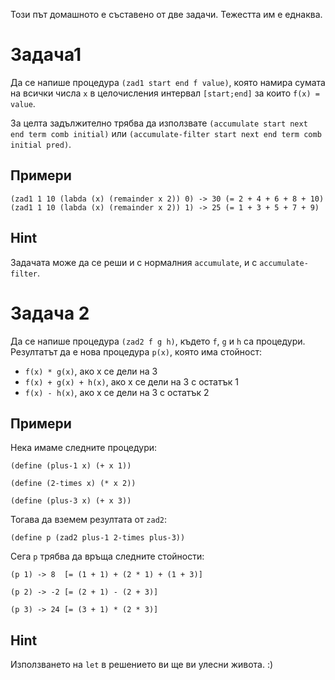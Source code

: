 Този път домашното е съставено от две задачи. Тежестта им е еднаква.

Задача1
===============
Да се напише процедура `(zad1 start end f value)`, която намира сумата на всички числа `x` в целочисления интервал `[start;end]` за които `f(x) = value`.

За целта задължително трябва да използвате `(accumulate start next end term comb initial)` или `(accumulate-filter start next end term comb initial pred)`.

Примери
-------
`(zad1 1 10 (labda (x) (remainder x 2)) 0) -> 30 (= 2 + 4 + 6 + 8 + 10)`
`(zad1 1 10 (labda (x) (remainder x 2)) 1) -> 25 (= 1 + 3 + 5 + 7 + 9)`

Hint
----
Задачата може да се реши и с нормалния `accumulate`, и с `accumulate-filter`.

Задача 2
========
Да се напише процедура `(zad2 f g h)`, където `f`, `g` и `h` са процедури. Резултатът да е нова процедура `p(x)`, която има стойност:
- `f(x) * g(x)`, ако x се дели на 3
- `f(x) + g(x) + h(x)`, ако x се дели на 3 с остатък 1
- `f(x) - h(x)`, ако x се дели на 3 с остатък 2

Примери
-------
Нека имаме следните процедури:

`(define (plus-1 x) (+ x 1))`

`(define (2-times x) (* x 2))`

`(define (plus-3 x) (+ x 3))`

Тогава да вземем резултата от `zad2`:

`(define p (zad2 plus-1 2-times plus-3))`

Сега `p` трябва да връща следните стойности:

`(p 1) -> 8  [= (1 + 1) + (2 * 1) + (1 + 3)]`

`(p 2) -> -2 [= (2 + 1) - (2 + 3)]`

`(p 3) -> 24 [= (3 + 1) * (2 * 3)]`

Hint
----
Използването на `let` в решението ви ще ви улесни живота. :)
